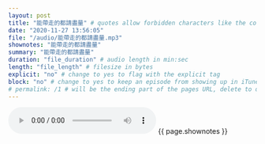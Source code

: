 ```yaml
---
layout: post
title: "能帶走的都請盡量" # quotes allow forbidden characters like the colon
date: "2020-11-27 13:56:05"
file: "/audio/能帶走的都請盡量.mp3"
shownotes: "能帶走的都請盡量"
summary: "能帶走的都請盡量"
duration: "file_duration" # audio length in min:sec
length: "file_length" # filesize in bytes
explicit: "no" # change to yes to flag with the explicit tag
block: "no" # change to yes to keep an episode from showing up in iTunes
# permalink: /1 # will be the ending part of the pages URL, delete to default to the title
---
```


<audio controls>
<source src="{{site.url}}{{site.baseurl}}{{ page.file }}" type="audio/x-mp3">
Your browser does not support the audio element.
</audio>
{{ page.shownotes }}
